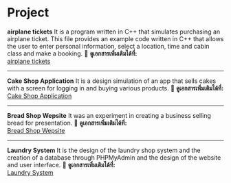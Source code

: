 # Project

**airplane tickets** It is a program written in C++ that simulates purchasing an airplane ticket.
This file provides an example code written in C++ that allows the user to enter personal information, select a location, time and cabin class and make a booking.
📄 **ดูเอกสารเพิ่มเติมได้ที่:**  
[airplane tickets](https://github.com/shinnapat1235/project/blob/main/1.txt) 

___________

**Cake Shop Application** It is a design simulation of an app that sells cakes with a screen for logging in and buying various products. 
📄 **ดูเอกสารเพิ่มเติมได้ที่:**  
[Cake Shop Application](https://www.figma.com/design/5Pbvb6mRNwL2hItI22s2Ez/Untitled?node-id=0-1&p=f&t=frKeUTOQ2QUs6Axf-0)  

___________

**Bread Shop Wepsite** It was an experiment in creating a business selling bread for presentation.
📄 **ดูเอกสารเพิ่มเติมได้ที่:**  
[Bread Shop Wepsite](https://www.figma.com/design/dmh6ZfV0ATR72kwgBjdyD6/Untitled?node-id=0-1&p=f&t=2njr9ouSf1xU98AE-0)  

___________

**Laundry System** It is the design of the laundry shop system and the creation of a database through PHPMyAdmin and the design of the website and user interface.
📄 **ดูเอกสารเพิ่มเติมได้ที่:**  
[ Laundry System](https://github.com/shinnapat1235/project/tree/main/Laundry)  